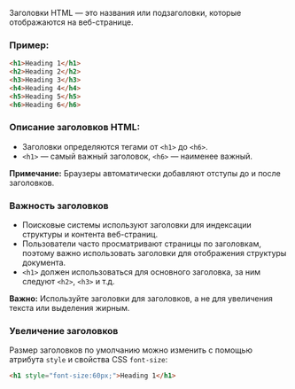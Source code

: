 
Заголовки HTML — это названия или подзаголовки, которые отображаются на веб-странице.

### Пример:
```html
<h1>Heading 1</h1>
<h2>Heading 2</h2>
<h3>Heading 3</h3>
<h4>Heading 4</h4>
<h5>Heading 5</h5>
<h6>Heading 6</h6>
```

### Описание заголовков HTML:
- Заголовки определяются тегами от `<h1>` до `<h6>`.
- `<h1>` — самый важный заголовок, `<h6>` — наименее важный.

**Примечание:** Браузеры автоматически добавляют отступы до и после заголовков.

### Важность заголовков
- Поисковые системы используют заголовки для индексации структуры и контента веб-страниц.
- Пользователи часто просматривают страницы по заголовкам, поэтому важно использовать заголовки для отображения структуры документа.
- `<h1>` должен использоваться для основного заголовка, за ним следуют `<h2>`, `<h3>` и т.д.

**Важно:** Используйте заголовки для заголовков, а не для увеличения текста или выделения жирным.

### Увеличение заголовков
Размер заголовков по умолчанию можно изменить с помощью атрибута `style` и свойства CSS `font-size`:

```html
<h1 style="font-size:60px;">Heading 1</h1>
```